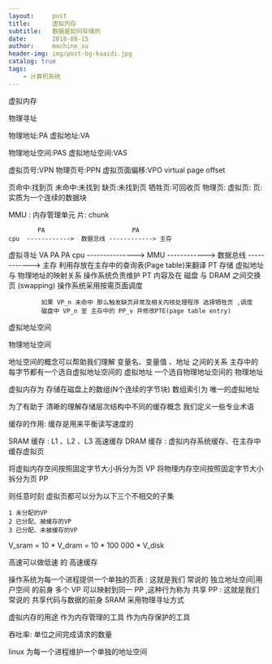 ```yaml
---
layout:     post
title:      虚拟内存
subtitle:   数据是如何存储的
date:       2018-08-15
author:     machine_su
header-img: img/post-bg-kuaidi.jpg
catalog: true
tags:
    - 计算机系统
---
```


虚拟内存

物理寻址

物理地址:PA
虚拟地址:VA

物理地址空间:PAS
虚拟地址空间:VAS

虚拟页号:VPN
物理页号:PPN
虚拟页面偏移:VPO virtual page offset

页命中:找到页
未命中:未找到
缺页:未找到页
牺牲页:可回收页
物理页:
虚拟页:
页:实质为一个连续的数据块

MMU : 内存管理单元
片: chunk


            PA                        PA
    cpu  ------------>  数据总线 ------------> 主存
虚拟寻址
             VA                     PA                      PA
    cpu  ---------------> MMU  ------------> 数据总线 ------------> 主存
             利用存放在主存中的查询表(Page table)来翻译
             PT 存储 虚拟地址 与 物理地址的映射关系
             操作系统负责维护 PT 内容及在 磁盘 与 DRAM 之间交换页 (swapping)
             操作系统采用按需页面调度

             如果 VP_n 未命中 那么触发缺页异常及相关内核处理程序 选择牺牲页 ,调度
             磁盘中 VP_n 至 主存中的 PP_v 并修改PTE(page table entry)


虚拟地址空间

物理地址空间

地址空间的概念可以帮助我们理解 变量名、变量值 、地址 之间的关系
主存中的每字节都有一个选自虚拟地址空间的 虚拟地址 一个选自物理地址空间的 物理地址


虚拟内存为 存储在磁盘上的数组(N个连续的字节块)
数组索引为 唯一的虚拟地址

为了有助于 清晰的理解存储层次结构中不同的缓存概念 我们定义一些专业术语

缓存的作用:
    缓存是用来平衡读写速度的

SRAM 缓存 : L1 、L2 、L3 高速缓存
DRAM 缓存 : 虚拟内存系统缓存、在主存中缓存虚拟页

将虚拟内存空间按照固定字节大小拆分为页  VP
将物理内存空间按照固定字节大小拆分为页  PP

则任意时刻
虚拟页都可以分为以下三个不相交的子集

    1 未分配的VP
    2 已分配、被缓存的VP
    3 已分配、未被缓存的VP

V_sram = 10 * V_dram = 10 * 100 000 * V_disk

高速可以做低速 的 高速缓存


操作系统为每一个进程提供一个单独的页表 : 这就是我们 常说的 独立地址空间|用户空间 的前身
多个 VP 可以映射到同一 PP ,这种行为称为 共享 PP  : 这就是我们常说的 共享代码与数据的前身
SRAM 采用物理寻址方式


虚拟内存的用途
    作为内存管理的工具
    作为内存保护的工具



吞吐率: 单位之间完成请求的数量

linux 为每一个进程维护一个单独的地址空间
